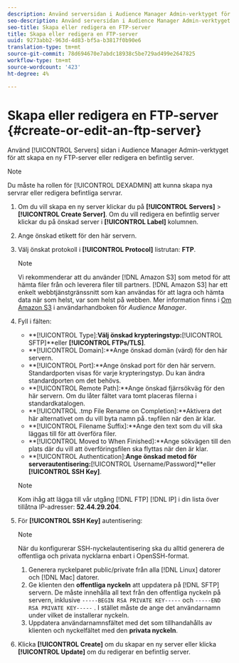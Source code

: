 ```yaml
---
description: Använd serversidan i Audience Manager Admin-verktyget för att skapa en ny FTP-server eller för att redigera en befintlig server.
seo-description: Använd serversidan i Audience Manager Admin-verktyget för att skapa en ny FTP-server eller för att redigera en befintlig server.
seo-title: Skapa eller redigera en FTP-server
title: Skapa eller redigera en FTP-server
uuid: 9273abb2-963d-4d83-bf5a-b3817f0b90e6
translation-type: tm+mt
source-git-commit: 78d694670e7abdc18938c5be729ad499e2647825
workflow-type: tm+mt
source-wordcount: '423'
ht-degree: 4%

---
```



# Skapa eller redigera en FTP-server {#create-or-edit-an-ftp-server}

Använd [!UICONTROL Servers] sidan i Audience Manager Admin-verktyget för att skapa en ny FTP-server eller redigera en befintlig server.

>[!NOTE]
>
>Du måste ha rollen för [!UICONTROL DEXADMIN] att kunna skapa nya servrar eller redigera befintliga servrar.

1. Om du vill skapa en ny server klickar du på **[!UICONTROL Servers]** > **[!UICONTROL Create Server]**. Om du vill redigera en befintlig server klickar du på önskad server i **[!UICONTROL Label]** kolumnen.
1. Ange önskad etikett för den här servern.
1. Välj önskat protokoll i **[!UICONTROL Protocol]** listrutan: **FTP**.

   >[!NOTE]
   >
   >Vi rekommenderar att du använder [!DNL Amazon S3] som metod för att hämta filer från och leverera filer till partners. [!DNL Amazon S3] har ett enkelt webbtjänstgränssnitt som kan användas för att lagra och hämta data när som helst, var som helst på webben. Mer information finns i [Om Amazon S3](https://docs.adobe.com/content/help/en/audience-manager/user-guide/reference/amazon-s3.html) i användarhandboken för *Audience Manager*.

1. Fyll i fälten:

   * **[!UICONTROL Type]:**Välj önskad krypteringstyp:**[!UICONTROL SFTP]**eller **[!UICONTROL FTPs/TLS]**.
   * **[!UICONTROL Domain]:**Ange önskad domän (värd) för den här servern.
   * **[!UICONTROL Port]:**Ange önskad port för den här servern. Standardporten visas för varje krypteringstyp. Du kan ändra standardporten om det behövs.
   * **[!UICONTROL Remote Path]:**Ange önskad fjärrsökväg för den här servern. Om du låter fältet vara tomt placeras filerna i standardkatalogen.
   * **[!UICONTROL .tmp File Rename on Completion]:**Aktivera det här alternativet om du vill byta namn på`.tmp`filen när den är klar.
   * **[!UICONTROL Filename Suffix]:**Ange den text som du vill ska läggas till för att överföra filer.
   * **[!UICONTROL Moved to When Finished]:**Ange sökvägen till den plats där du vill att överföringsfilen ska flyttas när den är klar.
   * **[!UICONTROL Authentication]:**Ange önskad metod för serverautentisering:**[!UICONTROL Username/Password]**eller **[!UICONTROL SSH Key]**.
   >[!NOTE]
   >
   >Kom ihåg att lägga till vår utgång [!DNL FTP] [!DNL IP] i din lista över tillåtna IP-adresser: **52.44.29.204**.

1. För **[!UICONTROL SSH Key]** autentisering:
   >[!NOTE]
   >
   >När du konfigurerar SSH-nyckelautentisering ska du alltid generera de offentliga och privata nycklarna enbart i OpenSSH-format.
   1. Generera nyckelparet public/private från alla [!DNL Linux] datorer och [!DNL Mac] datorer.
   1. Ge klienten den **offentliga nyckeln** att uppdatera på [!DNL SFTP] servern. De måste innehålla all text från den offentliga nyckeln på servern, inklusive `-----BEGIN RSA PRIVATE KEY-----` och `-----END RSA PRIVATE KEY-----` . I stället måste de ange det användarnamn under vilket de installerar nyckeln.
   1. Uppdatera användarnamnsfältet med det som tillhandahålls av klienten och nyckelfältet med den **privata nyckeln**.
1. Klicka **[!UICONTROL Create]** om du skapar en ny server eller klicka **[!UICONTROL Update]** om du redigerar en befintlig server.
